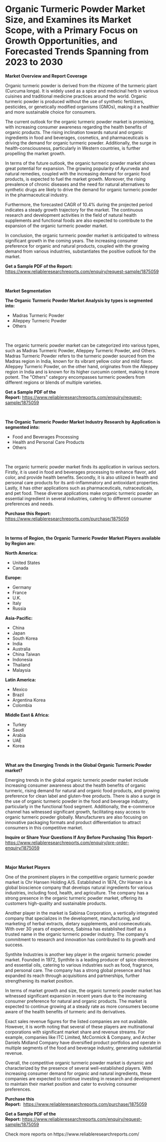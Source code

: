 <p><h1>Organic Turmeric Powder Market Size, and Examines its Market Scope, with a Primary Focus on Growth Opportunities, and Forecasted Trends Spanning from 2023 to 2030</h1></p><p><strong>Market Overview and Report Coverage</strong></p>
<p><p>Organic turmeric powder is derived from the rhizome of the turmeric plant (Curcuma longa). It is widely used as a spice and medicinal herb in various cuisines and traditional medicine practices around the world. Organic turmeric powder is produced without the use of synthetic fertilizers, pesticides, or genetically modified organisms (GMOs), making it a healthier and more sustainable choice for consumers.</p><p>The current outlook for the organic turmeric powder market is promising, with increasing consumer awareness regarding the health benefits of organic products. The rising inclination towards natural and organic ingredients in food and beverages, cosmetics, and pharmaceuticals is driving the demand for organic turmeric powder. Additionally, the surge in health-consciousness, particularly in Western countries, is further propelling the market growth.</p><p>In terms of the future outlook, the organic turmeric powder market shows great potential for expansion. The growing popularity of Ayurveda and natural remedies, coupled with the increasing demand for organic food products, is expected to fuel the market growth. Moreover, the rising prevalence of chronic diseases and the need for natural alternatives to synthetic drugs are likely to drive the demand for organic turmeric powder in the pharmaceutical industry.</p><p>Furthermore, the forecasted CAGR of 10.4% during the projected period indicates a steady growth trajectory for the market. The continuous research and development activities in the field of natural health supplements and functional foods are also expected to contribute to the expansion of the organic turmeric powder market.</p><p>In conclusion, the organic turmeric powder market is anticipated to witness significant growth in the coming years. The increasing consumer preference for organic and natural products, coupled with the growing demand from various industries, substantiates the positive outlook for the market.</p></p>
<p><strong>Get a Sample PDF of the Report:</strong> <a href="https://www.reliableresearchreports.com/enquiry/request-sample/1875059">https://www.reliableresearchreports.com/enquiry/request-sample/1875059</a></p>
<p>&nbsp;</p>
<p><strong>Market Segmentation</strong></p>
<p><strong>The Organic Turmeric Powder Market Analysis by types is segmented into:</strong></p>
<p><ul><li>Madras Turmeric Powder</li><li>Alleppey Turmeric Powder</li><li>Others</li></ul></p>
<p>&nbsp;</p>
<p><p>The organic turmeric powder market can be categorized into various types, such as Madras Turmeric Powder, Alleppey Turmeric Powder, and Others. Madras Turmeric Powder refers to the turmeric powder sourced from the Madras region in India, known for its vibrant yellow color and mild flavor. Alleppey Turmeric Powder, on the other hand, originates from the Alleppey region in India and is known for its higher curcumin content, making it more potent. The "Others" category encompasses turmeric powders from different regions or blends of multiple varieties.</p></p>
<p><strong>Get a Sample PDF of the Report:</strong>&nbsp;<a href="https://www.reliableresearchreports.com/enquiry/request-sample/1875059">https://www.reliableresearchreports.com/enquiry/request-sample/1875059</a></p>
<p>&nbsp;</p>
<p><strong>The Organic Turmeric Powder Market Industry Research by Application is segmented into:</strong></p>
<p><ul><li>Food and Beverages Processing</li><li>Health and Personal Care Products</li><li>Others</li></ul></p>
<p>&nbsp;</p>
<p><p>The organic turmeric powder market finds its application in various sectors. Firstly, it is used in food and beverages processing to enhance flavor, add color, and provide health benefits. Secondly, it is also utilized in health and personal care products for its anti-inflammatory and antioxidant properties. Lastly, it has other applications such as pharmaceuticals, nutraceuticals, and pet food. These diverse applications make organic turmeric powder an essential ingredient in several industries, catering to different consumer preferences and needs.</p></p>
<p><strong>Purchase this Report:</strong>&nbsp; <a href="https://www.reliableresearchreports.com/purchase/1875059">https://www.reliableresearchreports.com/purchase/1875059</a></p>
<p>&nbsp;</p>
<p><strong>In terms of Region, the Organic Turmeric Powder Market Players available by Region are:</strong></p>
<p>
    <p> <strong> North America: </strong>
        <ul>
            <li>United States</li>
            <li>Canada</li>
        </ul>
        </p> 
    <p> <strong> Europe: </strong>
        <ul>
            <li>Germany</li>
            <li>France</li>
            <li>U.K.</li>
            <li>Italy</li>
            <li>Russia</li>
        </ul>
        </p> 
    <p> <strong> Asia-Pacific: </strong>
        <ul>
            <li>China</li>
            <li>Japan</li>
            <li>South Korea</li>
            <li>India</li>
            <li>Australia</li>
            <li>China Taiwan</li>
            <li>Indonesia</li>
            <li>Thailand</li>
            <li>Malaysia</li>
        </ul>
        </p> 
    <p> <strong> Latin America: </strong>
        <ul>
            <li>Mexico</li>
            <li>Brazil</li>
            <li>Argentina Korea</li>
            <li>Colombia</li>
        </ul>
        </p> 
    <p> <strong> Middle East & Africa: </strong>
        <ul>
            <li>Turkey</li>
            <li>Saudi</li>
            <li>Arabia</li>
            <li>UAE</li>
            <li>Korea</li>
        </ul>
    </p>
    </p>
<p>&nbsp;</p>
<p><strong>What are the Emerging Trends in the Global Organic Turmeric Powder market?</strong></p>
<p><p>Emerging trends in the global organic turmeric powder market include increasing consumer awareness about the health benefits of organic turmeric, rising demand for natural and organic food products, and growing preference for clean label and gluten-free products. There is also a surge in the use of organic turmeric powder in the food and beverage industry, particularly in the functional food segment. Additionally, the e-commerce channel has witnessed significant growth, facilitating easy access to organic turmeric powder globally. Manufacturers are also focusing on innovative packaging formats and product differentiation to attract consumers in this competitive market.</p></p>
<p><strong>Inquire or Share Your Questions If Any Before Purchasing This Report</strong>- <a href="https://www.reliableresearchreports.com/enquiry/pre-order-enquiry/1875059">https://www.reliableresearchreports.com/enquiry/pre-order-enquiry/1875059</a></p>
<p>&nbsp;</p>
<p><strong>Major Market Players</strong></p>
<p><p>One of the prominent players in the competitive organic turmeric powder market is Chr Hansen Holding A/S. Established in 1874, Chr Hansen is a global bioscience company that develops natural ingredients for various industries, including food, health, and agriculture. The company has a strong presence in the organic turmeric powder market, offering its customers high-quality and sustainable products.</p><p>Another player in the market is Sabinsa Corporation, a vertically integrated company that specializes in the development, manufacturing, and marketing of herbal extracts, dietary supplements, and cosmeceuticals. With over 30 years of experience, Sabinsa has established itself as a trusted name in the organic turmeric powder industry. The company's commitment to research and innovation has contributed to its growth and success.</p><p>Synthite Industries is another key player in the organic turmeric powder market. Founded in 1972, Synthite is a leading producer of spice oleoresins and essential oils, catering to various industries such as food, fragrance, and personal care. The company has a strong global presence and has expanded its reach through acquisitions and partnerships, further strengthening its market position.</p><p>In terms of market growth and size, the organic turmeric powder market has witnessed significant expansion in recent years due to the increasing consumer preference for natural and organic products. The market is expected to continue growing at a steady rate as more consumers become aware of the health benefits of turmeric and its derivatives.</p><p>Exact sales revenue figures for the listed companies are not available. However, it is worth noting that several of these players are multinational corporations with significant market share and revenue streams. For example, companies like ITC Limited, McCormick & Company, and Archer Daniels Midland Company have diversified product portfolios and operate in multiple segments of the food and beverage industry, generating substantial revenue.</p><p>Overall, the competitive organic turmeric powder market is dynamic and characterized by the presence of several well-established players. With increasing consumer demand for organic and natural ingredients, these companies are expected to continue investing in research and development to maintain their market position and cater to evolving consumer preferences.</p></p>
<p><strong>Purchase this Report:</strong>&nbsp;&nbsp;<a href="https://www.reliableresearchreports.com/purchase/1875059">https://www.reliableresearchreports.com/purchase/1875059</a></p>
<p></p>
<p><strong>Get a Sample PDF of the Report:</strong>&nbsp;<a href="https://www.reliableresearchreports.com/enquiry/request-sample/1875059">https://www.reliableresearchreports.com/enquiry/request-sample/1875059</a></p>
<p>Check more reports on https://www.reliableresearchreports.com/</p>